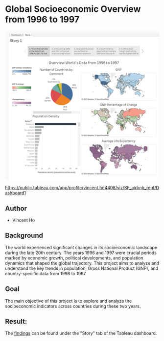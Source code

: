 # Global Socioeconomic Overview from 1996 to 1997


![alt text](tableau_image.png)

https://public.tableau.com/app/profile/vincent.ho4408/viz/SF_airbnb_rent/Dashboard1

## Author

-   Vincent Ho

## Background

The world experienced significant changes in its socioeconomic landscape during the late 20th century. The years 1996 and 1997 were crucial periods marked by economic growth, political developments, and population dynamics that shaped the global trajectory. This project aims to analyze and understand the key trends in population, Gross National Product (GNP), and country-specific data from 1996 to 1997.

## Goal

The main objective of this project is to explore and analyze the socioeconomic indicators across countries during these two years.

## Result:

The [findings](https://public.tableau.com/app/profile/vincent.ho4408/viz/WorldData9697/Story1) can be found under the "Story" tab of the Tableau dashboard.

